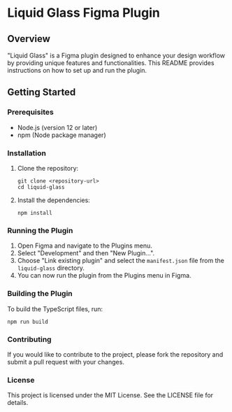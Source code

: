 # Liquid Glass Figma Plugin

## Overview
"Liquid Glass" is a Figma plugin designed to enhance your design workflow by providing unique features and functionalities. This README provides instructions on how to set up and run the plugin.

## Getting Started

### Prerequisites
- Node.js (version 12 or later)
- npm (Node package manager)

### Installation
1. Clone the repository:
   ```
   git clone <repository-url>
   cd liquid-glass
   ```

2. Install the dependencies:
   ```
   npm install
   ```

### Running the Plugin
1. Open Figma and navigate to the Plugins menu.
2. Select "Development" and then "New Plugin...".
3. Choose "Link existing plugin" and select the `manifest.json` file from the `liquid-glass` directory.
4. You can now run the plugin from the Plugins menu in Figma.

### Building the Plugin
To build the TypeScript files, run:
```
npm run build
```

### Contributing
If you would like to contribute to the project, please fork the repository and submit a pull request with your changes.

### License
This project is licensed under the MIT License. See the LICENSE file for details.